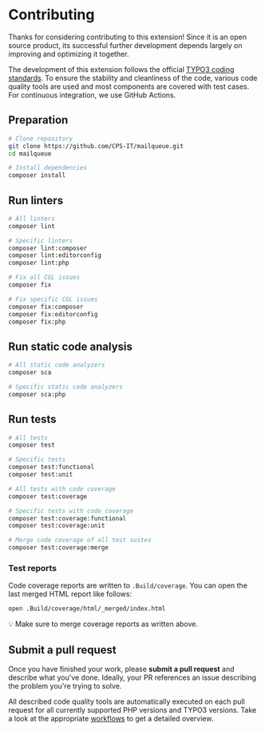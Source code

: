 # Contributing

Thanks for considering contributing to this extension! Since it is an open source
product, its successful further development depends largely on improving and
optimizing it together.

The development of this extension follows the official
[TYPO3 coding standards](https://github.com/TYPO3/coding-standards). To ensure the
stability and cleanliness of the code, various code quality tools are used and most
components are covered with test cases. For continuous integration, we use GitHub Actions.

## Preparation

```bash
# Clone repository
git clone https://github.com/CPS-IT/mailqueue.git
cd mailqueue

# Install dependencies
composer install
```

## Run linters

```bash
# All linters
composer lint

# Specific linters
composer lint:composer
composer lint:editorconfig
composer lint:php

# Fix all CGL issues
composer fix

# Fix specific CGL issues
composer fix:composer
composer fix:editorconfig
composer fix:php
```

## Run static code analysis

```bash
# All static code analyzers
composer sca

# Specific static code analyzers
composer sca:php
```

## Run tests

```bash
# All tests
composer test

# Specific tests
composer test:functional
composer test:unit

# All tests with code coverage
composer test:coverage

# Specific tests with code coverage
composer test:coverage:functional
composer test:coverage:unit

# Merge code coverage of all test suites
composer test:coverage:merge
```

### Test reports

Code coverage reports are written to `.Build/coverage`. You can open the
last merged HTML report like follows:

```bash
open .Build/coverage/html/_merged/index.html
```

💡 Make sure to merge coverage reports as written above.

## Submit a pull request

Once you have finished your work, please **submit a pull request** and describe
what you've done. Ideally, your PR references an issue describing the problem
you're trying to solve.

All described code quality tools are automatically executed on each pull request
for all currently supported PHP versions and TYPO3 versions. Take a look at the
appropriate [workflows](.github/workflows) to get a detailed overview.
